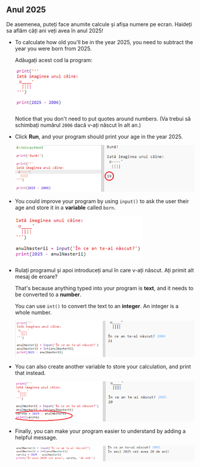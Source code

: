 ## Anul 2025

De asemenea, puteți face anumite calcule și afișa numere pe ecran. Haideți sa aflăm câți ani veți avea în anul 2025!

+ To calculate how old you'll be in the year 2025, you need to subtract the year you were born from 2025.
    
    Adăugați acest cod la program:
    
    ![screenshot](images/me-calc.png)
    
    Notice that you don't need to put quotes around numbers. (Va trebui să schimbați numărul `2006` dacă v-ați născut în alt an.)

+ Click **Run**, and your program should print your age in the year 2025.
    
    ![screenshot](images/me-calc-run.png)

+ You could improve your program by using `input()` to ask the user their age and store it in a **variable** called `born`.
    
    ![screenshot](images/me-input.png)

+ Rulați programul și apoi introduceți anul în care v-ați născut. Ați primit alt mesaj de eroare?
    
    That's because anything typed into your program is **text**, and it needs to be converted to a **number**.
    
    You can use `int()` to convert the text to an **integer**. An integer is a whole number.
    
    ![screenshot](images/me-input-test.png)

+ You can also create another variable to store your calculation, and print that instead.
    
    ![screenshot](images/me-result-variable.png)

+ Finally, you can make your program easier to understand by adding a helpful message.
    
    ![screenshot](images/me-message.png)